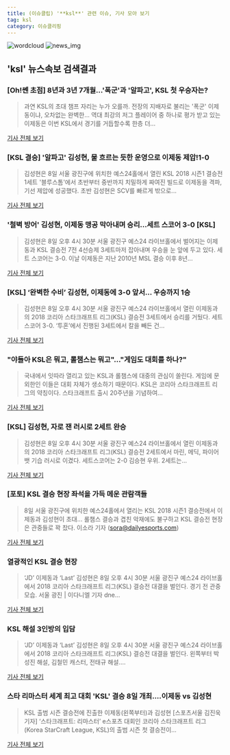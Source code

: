 ```yaml
---
title: (이슈클립) '**ksl**' 관련 이슈, 기사 모아 보기
tag: ksl
category: 이슈클리핑
---
```

![wordcloud](https://s3.ap-northeast-2.amazonaws.com/lyrics101-wordcloud/2018-09-08-1536398586.png)
![news_img](https://user-images.githubusercontent.com/42597476/44507050-1206f400-a6e4-11e8-8d98-7ffbfebb353f.png)
## **'**ksl**'** 뉴스속보 검색결과
### [Oh!쎈 초점] 8년과 3년 7개월...'폭군'과 '알파고', KSL 첫 우승자는?

>과연 KSL의 초대 챔프 자리는 누가 오를까. 전장의 지배자로 불리는 '폭군' 이제동이냐, 오차없는 완벽한... 역대 최강의 저그 플레이어 중 하나로 평가 받고 있는 이제동은 이번 KSL에서 경기를 거듭할수록 한층 더...

<a href="http://www.osen.co.kr/article/G1110985019" target="_blank">기사 전체 보기</a>

### [KSL 결승] '알파고' 김성현, 물 흐르는 듯한 운영으로 이제동 제압!1-0

>김성현은 8일 서울 광진구에 위치한 예스24홀에서 열린 KSL 2018 시즌1 결승전 1세트 '블루스톰'에서 초반부터 중반까지 치밀하게 짜여진 빌드로 이제동을 격파, 기선 제압에 성공했다. 초반 김성현은 SCV를 빠르게 밖으로...

<a href="http://www.dailyesports.com/view.php?ud=201809081714581652b78bb58252_27" target="_blank">기사 전체 보기</a>

### '철벽 방어' 김성현, 이제동 맹공 막아내며 승리...세트 스코어 3-0 [KSL]

>김성현은 8일 오후 4시 30분 서울 광진구 예스24 라이브홀에서 벌어지는 이제동과 KSL 결승전 7전 4선승제 3세트마저 잡아내며 우승을 눈 앞에 두고 있다. 세트 스코어는 3-0. 이날 이제동은 지난 2010년 MSL 결승 이후 8년...

<a href="http://www.osen.co.kr/article/G1110985154" target="_blank">기사 전체 보기</a>

### [KSL] ‘완벽한 수비’ 김성현, 이제동에 3-0 앞서… 우승까지 1승

>김성현은 8일 오후 4시 30분 서울 광진구 예스24 라이브홀에서 열린 이제동과의 2018 코리아 스타크래프트 리그(KSL) 결승전 3세트에서 승리를 거뒀다. 세트스코어 3-0. ‘투혼’에서 진행된 3세트에서 칼을 빼든 건...

<a href="http://www.kukinews.com/news/article.html?no=583872" target="_blank">기사 전체 보기</a>

### "야들아 KSL은 뭐고, 롤챔스는 뭐고"..."게임도 대회를 하나?"

>국내에서 잇따라 열리고 있는 KSL과 롤챔스에 대중의 관심이 쏠린다. 게임에 문외한인 이들은 대회 자체가 생소하기 때문이다. KSL은 코리아 스타크래프트 리그의 약칭이다. 스타크래프트 출시 20주년을 기념하여...

<a href="http://www.kookje.co.kr/news2011/asp/newsbody.asp?code=0600&key=20180908.99099003183" target="_blank">기사 전체 보기</a>

### [KSL] 김성현, 자로 잰 러시로 2세트 완승

>김성현은 8일 오후 4시 30분 서울 광진구 예스24 라이브홀에서 열린 이제동과의 2018 코리아 스타크래프트 리그(KSL) 결승전 2세트에서 마린, 메딕, 파이어뱃 기습 러시로 이겼다. 세트스코어는 2-0 김승현 우위. 2세트는...

<a href="http://www.kukinews.com/news/article.html?no=583870" target="_blank">기사 전체 보기</a>

### [포토] KSL 결승 현장 좌석을 가득 메운 관람객들

>8일 서울 광진구에 위치한 예스24홀에서 열리는 KSL 2018 시즌1 결승전에서 이제동과 김성현이 초대... 롤챔스 결승과 겹친 악재에도 불구하고 KSL 결승전 현장은 관중들로 꽉 찼다. 이소라 기자 (sora@dailyesports.com)

<a href="http://www.dailyesports.com/view.php?ud=201809081650159712b78bb58252_27" target="_blank">기사 전체 보기</a>

### 열광적인 KSL 결승 현장

>‘JD’ 이제동과 ‘Last’ 김성현은 8일 오후 4시 30분 서울 광진구 예스24 라이브홀에서 2018 코리아 스타크래프트 리그(KSL) 결승전 대결을 벌인다. 경기 전 관중 모습. 서울 광진 | 이다니엘 기자 dne...

<a href="http://www.kukinews.com/news/article.html?no=583858" target="_blank">기사 전체 보기</a>

### KSL 해설 3인방의 입담

>‘JD’ 이제동과 ‘Last’ 김성현은 8일 오후 4시 30분 서울 광진구 예스24 라이브홀에서 2018 코리아 스타크래프트 리그(KSL) 결승전 대결을 벌인다. 왼쪽부터 박성진 해설, 김철민 캐스터, 전태규 해설....

<a href="http://www.kukinews.com/news/article.html?no=583863" target="_blank">기사 전체 보기</a>

### 스타 리마스터 세계 최고 대회 'KSL' 결승 8일 개최....이제동 vs 김성현

>KSL 출범 시즌 결승전에 진출한 이제동(왼쪽부터)과 김성현 [스포츠서울 김진욱기자] ‘스타크래프트: 리마스터’ e스포츠 대회인 코리아 스타크래프트 리그(Korea StarCraft League, KSL)의 출범 시즌 첫 결승전이...

<a href="http://www.sportsseoul.com/news/read/678365" target="_blank">기사 전체 보기</a>


